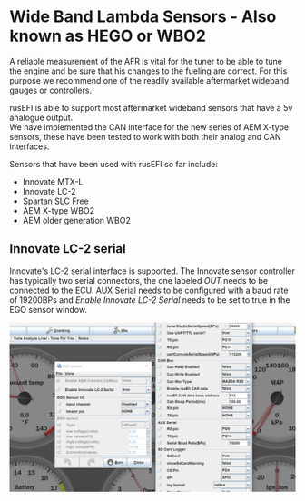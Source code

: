 # Wide Band Lambda Sensors - Also known as HEGO or WBO2 

A reliable measurement of the AFR is vital for the tuner to be able to tune the engine and be sure that his changes to the fueling are correct. For this purpose we recommend one of the readily available aftermarket wideband gauges or controllers.

rusEFI is able to support most aftermarket wideband sensors that have a 5v analogue output.  
We have implemented the CAN interface for the new series of AEM X-type sensors, these have been tested to work with both their analog and CAN interfaces.

Sensors that have been used with rusEFI so far include:
* Innovate MTX-L
* Innovate LC-2 
* Spartan SLC Free
* AEM X-type WBO2 
* AEM older generation WBO2 

## Innovate LC-2 serial

Innovate's LC-2 serial interface is supported. The Innovate sensor controller has typically two serial connectors, the one labeled *OUT* needs to be connected to the ECU. AUX Serial needs to be configured with a baud rate of 19200BPs and *Enable Innovate LC-2 Serial* needs to be set to true in the EGO sensor window. 

![Innovate LC-2 Settings](innovate_lc2_settings.png)

